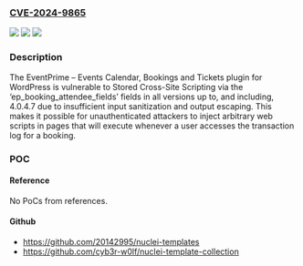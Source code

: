 ### [CVE-2024-9865](https://cve.mitre.org/cgi-bin/cvename.cgi?name=CVE-2024-9865)
![](https://img.shields.io/static/v1?label=Product&message=EventPrime%20%E2%80%93%20Events%20Calendar%2C%20Bookings%20and%20Tickets&color=blue)
![](https://img.shields.io/static/v1?label=Version&message=*%3C%3D%204.0.4.7%20&color=brighgreen)
![](https://img.shields.io/static/v1?label=Vulnerability&message=CWE-79%20Improper%20Neutralization%20of%20Input%20During%20Web%20Page%20Generation%20('Cross-site%20Scripting')&color=brighgreen)

### Description

The EventPrime – Events Calendar, Bookings and Tickets plugin for WordPress is vulnerable to Stored Cross-Site Scripting via the ‘ep_booking_attendee_fields’ fields in all versions up to, and including, 4.0.4.7 due to insufficient input sanitization and output escaping. This makes it possible for unauthenticated attackers to inject arbitrary web scripts in pages that will execute whenever a user accesses the transaction log for a booking.

### POC

#### Reference
No PoCs from references.

#### Github
- https://github.com/20142995/nuclei-templates
- https://github.com/cyb3r-w0lf/nuclei-template-collection

